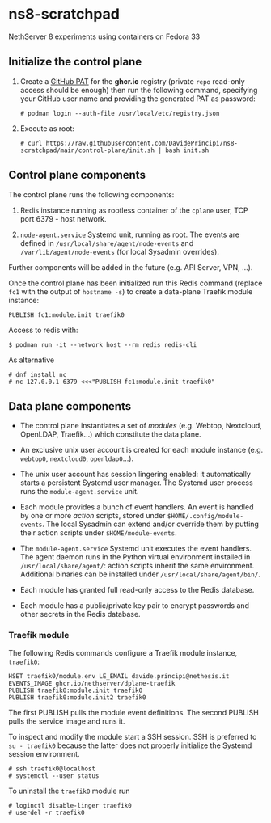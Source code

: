 # ns8-scratchpad

NethServer 8 experiments using containers on Fedora 33

## Initialize the control plane

1. Create a [GitHub PAT](https://docs.github.com/en/github/authenticating-to-github/creating-a-personal-access-token)
   for the **ghcr.io** registry (private `repo` read-only access should be enough) then run the following command, specifying
   your GitHub user name and providing the generated PAT as password:

       # podman login --auth-file /usr/local/etc/registry.json

2. Execute as root:

       # curl https://raw.githubusercontent.com/DavidePrincipi/ns8-scratchpad/main/control-plane/init.sh | bash init.sh

## Control plane components

The control plane runs the following components:

1. Redis instance running as rootless container of the `cplane` user, TCP port 6379 - host network.

2. `node-agent.service` Systemd unit, running as root. The events are defined in `/usr/local/share/agent/node-events` and `/var/lib/agent/node-events` (for local Sysadmin overrides).

Further components will be added in the future (e.g. API Server, VPN, ...).

Once the control plane has been initialized run this Redis command (replace `fc1` with the output of `hostname -s`) 
to create a data-plane Traefik module instance:

    PUBLISH fc1:module.init traefik0

Access to redis with:

    $ podman run -it --network host --rm redis redis-cli

As alternative

    # dnf install nc
    # nc 127.0.0.1 6379 <<<"PUBLISH fc1:module.init traefik0"



## Data plane components

- The control plane instantiates a set of *modules* (e.g. Webtop, Nextcloud, OpenLDAP, Traefik...) which constitute
  the data plane.

- An exclusive unix user account is created for each module instance (e.g. `webtop0`, `nextcloud0`, `openldap0`...).

- The unix user account has session lingering enabled: 
  it automatically starts a persistent Systemd user manager.
  The Systemd user process runs the `module-agent.service` unit.

- Each module provides a bunch of event handlers. An event is handled by one or more *action* scripts, stored under `$HOME/.config/module-events`. The local Sysadmin can extend and/or override them by putting their action scripts under `$HOME/module-events`.

- The `module-agent.service` Systemd unit executes the event handlers. The agent daemon runs in the Python virtual
  environment installed in `/usr/local/share/agent/`: action scripts inherit the same environment. Additional binaries
  can be installed under `/usr/local/share/agent/bin/`.

- Each module has granted full read-only access to the Redis database.

- Each module has a public/private key pair to encrypt passwords and other secrets in the Redis database.

### Traefik module

The following Redis commands configure a Traefik module instance, `traefik0`:

    HSET traefik0/module.env LE_EMAIL davide.principi@nethesis.it EVENTS_IMAGE ghcr.io/nethserver/dplane-traefik
    PUBLISH traefik0:module.init traefik0
    PUBLISH traefik0:module.init2 traefik0

The first PUBLISH pulls the module event definitions. The second PUBLISH pulls the service image and runs it.

To inspect and modify the module start a SSH session. SSH is preferred to `su - traefik0` because the latter
does not properly initialize the Systemd session environment.

    # ssh traefik0@localhost
    # systemctl --user status

To uninstall the `traefik0` module run

    # loginctl disable-linger traefik0
    # userdel -r traefik0
